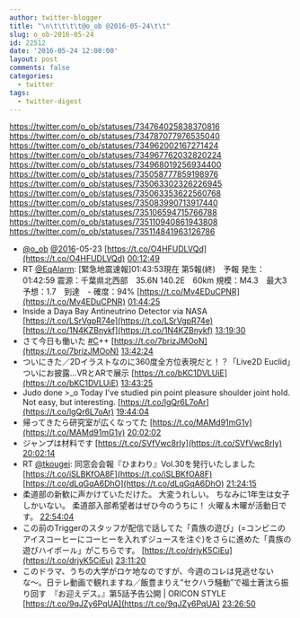 ```yaml
---
author: twitter-blogger
title: "\n\t\t\t\t@o_ob @2016-05-24\t\t"
slug: o_ob-2016-05-24
id: 22512
date: '2016-05-24 12:00:00'
layout: post
comments: false
categories:
  - twitter
tags:
  - twitter-digest
---
```


https://twitter.com/o_ob/statuses/734764025838370816 https://twitter.com/o_ob/statuses/734787077976535040 https://twitter.com/o_ob/statuses/734962002167271424 https://twitter.com/o_ob/statuses/734967762032820224 https://twitter.com/o_ob/statuses/734968019256934400 https://twitter.com/o_ob/statuses/735058777859198976 https://twitter.com/o_ob/statuses/735063302326226945 https://twitter.com/o_ob/statuses/735063353622560768 https://twitter.com/o_ob/statuses/735083990713917440 https://twitter.com/o_ob/statuses/735106594715766788 https://twitter.com/o_ob/statuses/735110940861943808 https://twitter.com/o_ob/statuses/735114841963126786  

*   [@o_ob](https://twitter.com/o_ob) [@2016](https://twitter.com/2016)-05-23 [https://t.co/O4HFUDLVQd](https://t.co/O4HFUDLVQd) [00:12:49](https://twitter.com/o_ob/statuses/734764025838370816)
*   RT [@EqAlarm](https://twitter.com/EqAlarm): [緊急地震速報]01:43:53現在 第5報(終)　予報 発生：01:42:59 震源：千葉県北西部　35.6N 140.2E　60km 規模：M4.3　最大3 予想：1.7　到達　- 確度：94% [https://t.co/Mv4EDuCPNR](https://t.co/Mv4EDuCPNR) [01:44:25](https://twitter.com/o_ob/statuses/734787077976535040)
*   Inside a Daya Bay Antineutrino Detector via NASA [https://t.co/LSrVgpR74e](https://t.co/LSrVgpR74e) [https://t.co/1N4KZBnykf](https://t.co/1N4KZBnykf) [13:19:30](https://twitter.com/o_ob/statuses/734962002167271424)
*   さて今日も働いた [#C](https://twitter.com/search?q=%23C&src=hash)++ [https://t.co/7brizJMOoN](https://t.co/7brizJMOoN) [13:42:24](https://twitter.com/o_ob/statuses/734967762032820224)
*   ついにきた／2Dイラストなのに360度全方位表現だと！？「Live2D Euclid」ついにお披露…VRとARで展示 [https://t.co/bKC1DVLUiE](https://t.co/bKC1DVLUiE) [13:43:25](https://twitter.com/o_ob/statuses/734968019256934400)
*   Judo done >_o Today I've studied pin point pleasure shoulder joint hold. Not easy, but interesting. [https://t.co/lgQr6L7oAr](https://t.co/lgQr6L7oAr) [19:44:04](https://twitter.com/o_ob/statuses/735058777859198976)
*   帰ってきたら研究室が広くなってた [https://t.co/MAMd91mG1v](https://t.co/MAMd91mG1v) [20:02:02](https://twitter.com/o_ob/statuses/735063302326226945)
*   ジャンプは材料です [https://t.co/SVfVwc8rIy](https://t.co/SVfVwc8rIy) [20:02:14](https://twitter.com/o_ob/statuses/735063353622560768)
*   RT [@tkougei](https://twitter.com/tkougei): 同窓会会報『ひまわり』Vol.30を発行いたしました [https://t.co/iSLBKfOA8F](https://t.co/iSLBKfOA8F) [https://t.co/dLqGqA6DhO](https://t.co/dLqGqA6DhO) [21:24:15](https://twitter.com/o_ob/statuses/735083990713917440)
*   柔道部の新歓に声かけていただけた。 大変うれしい。 ちなみに1年生は女子しかいない。 柔道部入部希望者はぜひ今のうちに！ 火曜＆木曜が活動日です。 [22:54:04](https://twitter.com/o_ob/statuses/735106594715766788)
*   この前のTriggerのスタッフが配信で話してた「貴族の遊び」(=コンビニのアイスコーヒーにコーヒーを入れずジュースを注ぐ)をさらに進めた「貴族の遊びハイボール」がこちらです。 [https://t.co/drjyK5CiEu](https://t.co/drjyK5CiEu) [23:11:20](https://twitter.com/o_ob/statuses/735110940861943808)
*   このドラマ、うちの大学がロケ地なのですが、今週のコレは見逃せないな〜。日テレ動画で観れますね／飯豊まりえ“セクハラ騒動”で福士蒼汰ら振り回す　『お迎えデス。』第5話予告公開 | ORICON STYLE [https://t.co/9qJZy6PqUA](https://t.co/9qJZy6PqUA) [23:26:50](https://twitter.com/o_ob/statuses/735114841963126786)